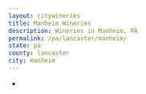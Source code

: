 ```yaml
---
layout: citywineries
title: Manheim Wineries
description: Wineries in Manheim, PA
permalink: /pa/lancaster/manheim/
state: pa
county: lancaster
city: manheim
---
```

-
